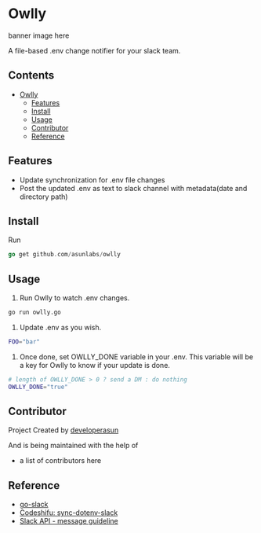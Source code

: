 # Owlly

banner image here

A file-based .env change notifier for your slack team.

## Contents

- [Owlly](#owlly)
  - [Features](#features)
  - [Install](#install)
  - [Usage](#usage)
  - [Contributor](#contributor)
  - [Reference](#reference)

## Features

- Update synchronization for .env file changes
- Post the updated .env as text to slack channel with metadata(date and directory path)

## Install

Run

```go
go get github.com/asunlabs/owlly
```

## Usage

1. Run Owlly to watch .env changes.

```sh
go run owlly.go
```

1. Update .env as you wish.

```sh
FOO="bar"
```

1. Once done, set OWLLY_DONE variable in your .env. This variable will be a key for Owlly to know if your update is done.

```sh
# length of OWLLY_DONE > 0 ? send a DM : do nothing
OWLLY_DONE="true"
```

## Contributor

Project Created by [developerasun](https://github.com/developerasun)

And is being maintained with the help of

- a list of contributors here

## Reference

- [go-slack](https://pkg.go.dev/github.com/slack-go/slack#section-readme)
- [Codeshifu: sync-dotenv-slack](https://github.com/codeshifu/sync-dotenv-slack)
- [Slack API - message guideline](https://api.slack.com/best-practices/message-guidelines)
